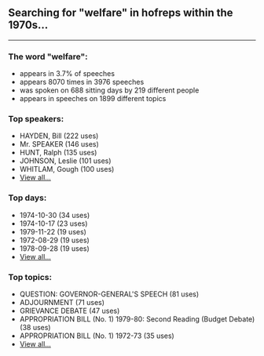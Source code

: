 
## Searching for "welfare" in hofreps within the 1970s...

----

### The word "welfare":

* appears in 3.7% of speeches
* appears 8070 times in 3976 speeches
* was spoken on 688 sitting days by 219 different people
* appears in speeches on 1899 different topics

### Top speakers:

* HAYDEN, Bill (222 uses)
* Mr. SPEAKER (146 uses)
* HUNT, Ralph (135 uses)
* JOHNSON, Leslie (101 uses)
* WHITLAM, Gough (100 uses)
* [View all...](speakers.md)


### Top days:

* 1974-10-30 (34 uses)
* 1974-10-17 (23 uses)
* 1979-11-22 (19 uses)
* 1972-08-29 (19 uses)
* 1978-09-28 (19 uses)
* [View all...](days.md)


### Top topics:

* QUESTION: GOVERNOR-GENERAL'S SPEECH (81 uses)
* ADJOURNMENT (71 uses)
* GRIEVANCE DEBATE (47 uses)
* APPROPRIATION BILL (No. 1) 1979-80: Second Reading (Budget Debate) (38 uses)
* APPROPRIATION BILL (No. 1) 1972-73 (35 uses)
* [View all...](topics.md)
